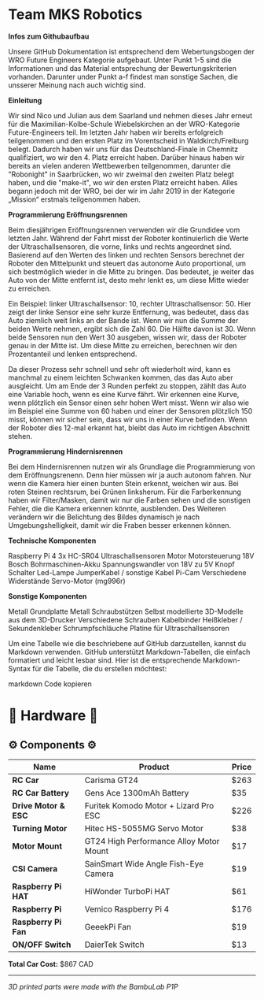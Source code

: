 # Team MKS Robotics

**Infos zum Githubaufbau**

Unsere GitHub Dokumentation ist entsprechend dem Webertungsbogen der WRO Future Engineers Kategorie aufgebaut. Unter Punkt 1-5 sind die 
Informationen und das Material entsprechung der Bewertungskriterien vorhanden. 
Darunter under Punkt a-f findest man sonstige Sachen, die unsserer Meinung nach auch wichtig sind.


**Einleitung**

Wir sind Nico und Julian aus dem Saarland und nehmen dieses Jahr erneut für die Maximilian-Kolbe-Schule Wiebelskirchen an der WRO-Kategorie Future-Engineers teil. Im letzten Jahr haben wir bereits erfolgreich teilgenommen und den ersten Platz im Vorentscheid in Waldkirch/Freiburg belegt. Dadurch haben wir uns für das Deutschland-Finale in Chemnitz qualifiziert, wo wir den 4. Platz erreicht haben. Darüber hinaus haben wir bereits an vielen anderen Wettbewerben teilgenommen, darunter die "Robonight" in Saarbrücken, wo wir zweimal den zweiten Platz belegt haben, und die "make-it", wo wir den ersten Platz erreicht haben. Alles begann jedoch mit der WRO, bei der wir im Jahr 2019 in der Kategorie „Mission“ erstmals teilgenommen haben.


**Programmierung Eröffnungsrennen**

Beim diesjährigen Eröffnungsrennen verwenden wir die Grundidee vom letzten Jahr. Während der Fahrt misst der Roboter kontinuierlich die Werte der Ultraschallsensoren, die vorne, links und rechts angeordnet sind. Basierend auf den Werten des linken und rechten Sensors berechnet der Roboter den Mittelpunkt und steuert das autonome Auto proportional, um sich bestmöglich wieder in die Mitte zu bringen. Das bedeutet, je weiter das Auto von der Mitte entfernt ist, desto mehr lenkt es, um diese Mitte wieder zu erreichen.

Ein Beispiel: linker Ultraschallsensor: 10, rechter Ultraschallsensor: 50. Hier zeigt der linke Sensor eine sehr kurze Entfernung, was bedeutet, dass das Auto ziemlich weit links an der Bande ist. Wenn wir nun die Summe der beiden Werte nehmen, ergibt sich die Zahl 60. Die Hälfte davon ist 30. Wenn beide Sensoren nun den Wert 30 ausgeben, wissen wir, dass der Roboter genau in der Mitte ist. Um diese Mitte zu erreichen, berechnen wir den Prozentanteil und lenken entsprechend.

Da dieser Prozess sehr schnell und sehr oft wiederholt wird, kann es manchmal zu einem leichten Schwanken kommen, das das Auto aber ausgleicht. Um am Ende der 3 Runden perfekt zu stoppen, zählt das Auto eine Variable hoch, wenn es eine Kurve fährt. Wir erkennen eine Kurve, wenn plötzlich ein Sensor einen sehr hohen Wert misst. Wenn wir also wie im Beispiel eine Summe von 60 haben und einer der Sensoren plötzlich 150 misst, können wir sicher sein, dass wir uns in einer Kurve befinden. Wenn der Roboter dies 12-mal erkannt hat, bleibt das Auto im richtigen Abschnitt stehen.

**Programmierung Hindernisrennen**

Bei dem Hindernisrennen nutzen wir als Grundlage die Programmierung von dem Eröffnungsrenenn. Denn hier müssen wir ja auch autonom fahren. Nur wenn die Kamera hier einen bunten Stein erkennt, weichen wir aus. Bei roten Steinen rechtsrum, bei Grünen linksherum. Für die Farberkennung haben wir Filter/Masken, damit wir nur die Farben sehen und die sonstigen Fehler, die die Kamera erkennen könnte, ausblenden. Des Weiteren verändern wir die Belichtung des Bildes dynamisch je nach Umgebungshelligkeit, damit wir die Fraben besser erkennen können.


**Technische Komponenten**

Raspberry Pi 4
3x HC-SR04 Ultraschallsensoren
Motor
Motorsteuerung
18V Bosch Bohrmaschinen-Akku
Spannungswandler von 18V zu 5V
Knopf
Schalter
Led-Lampe
JumperKabel / sonstige Kabel
Pi-Cam
Verschiedene Widerstände
Servo-Motor (mg996r)


**Sonstige Komponenten**

Metall Grundplatte
Metall Schraubstützen
Selbst modellierte 3D-Modelle aus dem 3D-Drucker
Verschiedene Schrauben
Kabelbinder
Heißkleber / Sekundenkleber
Schrumpfschläuche
Platine für Ultraschallsensoren



Um eine Tabelle wie die beschriebene auf GitHub darzustellen, kannst du Markdown verwenden. GitHub unterstützt Markdown-Tabellen, die einfach formatiert und leicht lesbar sind. Hier ist die entsprechende Markdown-Syntax für die Tabelle, die du erstellen möchtest:

markdown
Code kopieren
# 🤖 Hardware 🤖

## ⚙️ Components ⚙️

| Name               | Product                              | Price |
|--------------------|--------------------------------------|-------|
| **RC Car**         | Carisma GT24                         | $263  |
| **RC Car Battery** | Gens Ace 1300mAh Battery            | $35   |
| **Drive Motor & ESC** | Furitek Komodo Motor + Lizard Pro ESC | $226  |
| **Turning Motor**  | Hitec HS-5055MG Servo Motor         | $38   |
| **Motor Mount**    | GT24 High Performance Alloy Motor Mount | $17 |
| **CSI Camera**     | SainSmart Wide Angle Fish-Eye Camera | $19   |
| **Raspberry Pi HAT** | HiWonder TurboPi HAT               | $61   |
| **Raspberry Pi**   | Vemico Raspberry Pi 4               | $176  |
| **Raspberry Pi Fan** | GeeekPi Fan                        | $19   |
| **ON/OFF Switch**  | DaierTek Switch                     | $13   |

**Total Car Cost:** $867 CAD

---

*3D printed parts were made with the BambuLab P1P*
